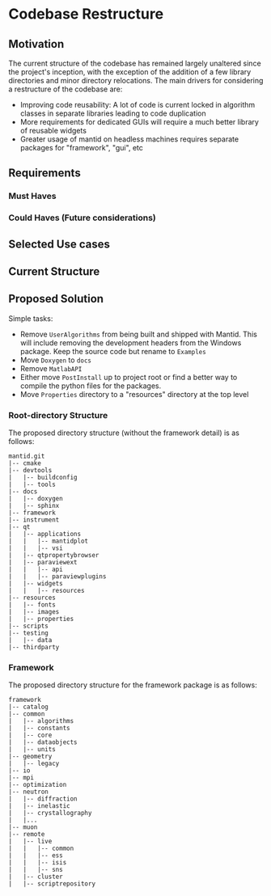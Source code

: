 # Codebase Restructure #

## Motivation ##

The current structure of the codebase has remained largely unaltered since the project's inception, with the exception of the addition of a few library directories and minor directory relocations. The main drivers for considering a restructure of the codebase are:

- Improving code reusability: A lot of code is current locked in algorithm classes in separate libraries leading to code duplication
- More requirements for dedicated GUIs will require a much better library of reusable widgets
- Greater usage of mantid on headless machines requires separate packages for "framework", "gui", etc

## Requirements ##

### Must Haves ###

### Could Haves (Future considerations) ###

## Selected Use cases ##

## Current Structure ##

## Proposed Solution ##

Simple tasks:

- Remove `UserAlgorithms` from being built and shipped with Mantid. This will include removing the development headers from the Windows package. Keep the source code but rename to `Examples`
- Move `Doxygen` to `docs`
- Remove `MatlabAPI`
- Either move `PostInstall` up to project root or find a better way to compile the python files for the packages.
- Move `Properties` directory to a "resources" directory at the top level

### Root-directory Structure ###

The proposed directory structure (without the framework detail) is as follows:

	mantid.git
	|-- cmake
	|-- devtools
	|   |-- buildconfig
	|   |-- tools
	|-- docs
	|   |-- doxygen
	|   |-- sphinx
	|-- framework
	|-- instrument
	|-- qt
	|   |-- applications
	|   |   |-- mantidplot
	|   |   |-- vsi
	|   |-- qtpropertybrowser
	|   |-- paraviewext
	|   |   |-- api
	|   |   |-- paraviewplugins
	|   |-- widgets
	|   |   |-- resources
	|-- resources
	|   |-- fonts
	|   |-- images
	|   |-- properties
	|-- scripts
	|-- testing
	|   |-- data
	|-- thirdparty

### Framework ###

The proposed directory structure for the framework package is as follows:

	framework
	|-- catalog
	|-- common
	|   |-- algorithms
	|   |-- constants
	|   |-- core
	|   |-- dataobjects
	|   |-- units
	|-- geometry
	|   |-- legacy
	|-- io
	|-- mpi
	|-- optimization
	|-- neutron
	|   |-- diffraction
	|   |-- inelastic
	|   |-- crystallography
	|   |...
	|-- muon
	|-- remote
	|   |-- live
	|   |   |-- common
	|   |   |-- ess
	|   |   |-- isis
	|   |   |-- sns
	|   |-- cluster
	|   |-- scriptrepository
